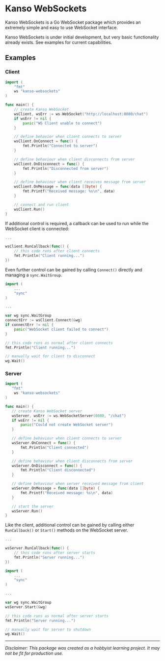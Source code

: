 # Kanso WebSockets

Kanso WebSockets is a Go WebSocket package which provides an extremely simple and easy to use
WebSocket interface.

Kanso WebSockets is under initial development, but very basic functionality already exists.
See examples for current capabilities.

## Examples
### Client
```go
import (
	"fmt"
	ws "kanso-websockets"
)

func main() {
	// create Kanso WebSocket
	wsClient, wsErr := ws.WebSocket("http://localhost:8080/chat")
	if wsErr != nil {
		panic("WS Client unable to connect")
	}

	// define behavior when client connects to server
	wsClient.OnConnect = func() {
		fmt.Println("Connected to server")
	}

	// define behaviour when client disconnects from server
	wsClient.OnDisconnect = func() {
		fmt.Println("Disconnected from server")
	}

	// define behaviour when client receives message from server
	wsClient.OnMessage = func(data []byte) {
		fmt.Printf("Received message: %s\n", data)
	}

	// connect and run client
	wsClient.Run()
}
```

If additional control is required, a callback can be used to run while the WebSocket client is connected:
```go
...

wsClient.RunCallback(func() {
	// this code runs after client connects
	fmt.Println("Client running...")
})
```

Even further control can be gained by calling `Connect()` directly and managing a `sync.WaitGroup`.
```go
import (
	...
	"sync"
)

...

var wg sync.WaitGroup
connectErr := wsClient.Connect(&wg)
if connectErr != nil {
	panic("WebSocket client failed to connect")
}

// this code runs as normal after client connects
fmt.Println("Client running...")

// manually wait for client to disconnect
wg.Wait()
```
### Server
 ```go
import (
	"fmt"
	 ws "kanso-websockets"
)

func main() {
	// create Kanso WebSocket server
	wsServer, wsErr := ws.WebSocketServer(8080, "/chat")
	if wsErr != nil {
		panic("Could not create WebSocket server")
	}

	// define behaviour when client connects to server
	wsServer.OnConnect = func() {
		fmt.Println("Client connected")
	}

	// define behaviour when client disconnects from server
	wsServer.OnDisconnect = func() {
		fmt.Println("Client disconnected")
	}

	// define behaviour when server received message from client
	wsServer.OnMessage = func(data []byte) {
		fmt.Printf("Received message: %s\n", data)
	}

	// start the server
	wsServer.Run()
}
```

Like the client, additional control can be gained by calling either `RunCallback()` or `Start()` methods on the WebSocket server.
```go
...

wsServer.RunCallback(func() {
	// this code runs after server starts
	fmt.Println("Server running...")
})
```


```go
import (
	...
	"sync"
)

...

var wg sync.WaitGroup
wsServer.Start(&wg)

// this code runs as normal after server starts
fmt.Println("Server running...")

// manually wait for server to shutdown
wg.Wait()
```

---

*Disclaimer: This package was created as a hobbyist learning project. It may not be fit for production use.*